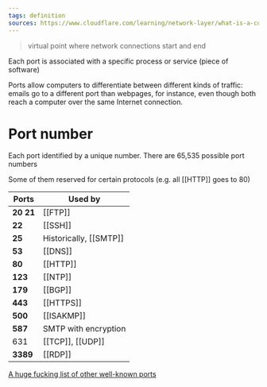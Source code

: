 ```yaml
---
tags: definition
sources: https://www.cloudflare.com/learning/network-layer/what-is-a-computer-port/
---
```


> virtual point where network connections start and end

Each port is associated with a specific process or service (piece of software)

Ports allow computers to differentiate between different kinds of traffic: emails go to a different port than webpages, for instance, even though both reach a computer over the same Internet connection.

# Port number
Each port identified by a unique number.
There are 65,535 possible port numbers

Some of them reserved for certain protocols (e.g. all [[HTTP]] goes to 80)

Ports | Used by 
---------- | -------
**20 21** |[[FTP]]
**22** |[[SSH]]
**25** |Historically, [[SMTP]]
**53** |[[DNS]] 
**80** |[[HTTP]]
**123** |[[NTP]]
**179** |[[BGP]]
**443** |[[HTTPS]]
**500**|[[ISAKMP]]
**587** |SMTP with encryption
631 | [[TCP]], [[UDP]]
**3389** |[[RDP]]

[A huge fucking list of other well-known ports](https://en.wikipedia.org/wiki/List_of_TCP_and_UDP_port_numbers#Well-known_ports) 
